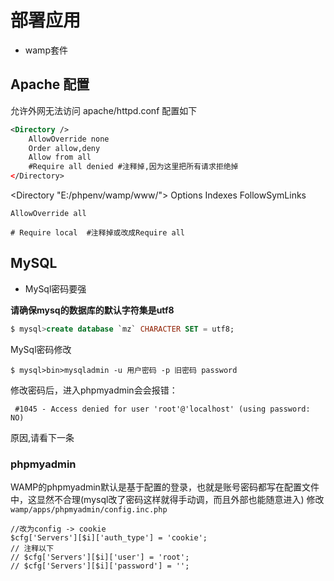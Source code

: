 
部署应用
===
* wamp套件

## Apache 配置
允许外网无法访问
apache/httpd.conf
配置如下 
```xml
<Directory />
    AllowOverride none
    Order allow,deny
    Allow from all
    #Require all denied #注释掉,因为这里把所有请求拒绝掉
</Directory>
```


<Directory "E:/phpenv/wamp/www/">
    Options Indexes FollowSymLinks
 
    AllowOverride all
  
    # Require local  #注释掉或改成Require all
</Directory>

## MySQL

* MySql密码要强

**请确保mysq的数据库的默认字符集是utf8**    
```sql
$ mysql>create database `mz` CHARACTER SET = utf8;
```

MySql密码修改  
```shell
$ mysql>bin>mysqladmin -u 用户密码 -p 旧密码 password 
```

修改密码后，进入phpmyadmin会会报错：  
```shell
 #1045 - Access denied for user 'root'@'localhost' (using password: NO)
``` 
原因,请看下一条

### phpmyadmin
WAMP的phpmyadmin默认是基于配置的登录，也就是账号密码都写在配置文件中，这显然不合理(mysql改了密码这样就得手动调，而且外部也能随意进入)
修改`wamp/apps/phpmyadmin/config.inc.php`
```
//改为config -> cookie
$cfg['Servers'][$i]['auth_type'] = 'cookie';
// 注释以下
// $cfg['Servers'][$i]['user'] = 'root';
// $cfg['Servers'][$i]['password'] = '';
```
 


 